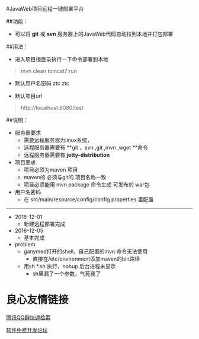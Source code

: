 ﻿#JavaWeb项目远程一键部署平台

##功能：
- 可以将 **git** 或 **svn** 服务器上的JavaWeb代码自动拉到本地并打包部署

##用法：
- 进入项目根目录执行一下命令部署到本地
> mvn clean tomcat7:run

- 默认用户名密码  ztc ztc

- 默认项目url
> http://localhost:8080/test

##说明：
- 服务器要求
	- 需要远程服务器为linux系统，
	- 远程服务器需要有  **git ，svn ,git ,mvn ,wget **命令
	- 远程服务器需要有  **jetty-distribution**
- 项目要求
	- 项目必须为maven 项目
	- maven的   必须与git的 项目名称一致
	- 项目必须能用 mvn package 命令生成 可发布的 war包
- 用户名密码
	- 在 src/main/resource/config/config.properties 里配置


---

- 2016-12-01
	- 新建远程部署完成
- 2016-12-05
	- 基本完成
- problem
	- ganymed打开的shell，自己配置的mvn 命令无法使用
		- 直接在/etc/environment添加maven的bin路径
	- 用sh *.sh 执行，nohup 后台进程未显示
		- sh里漏了一个参数，气死我了

 # 良心友情链接

[腾讯QQ群快速检索](http://u.720life.cn/s/8cf73f7c)

[软件免费开发论坛](http://u.720life.cn/s/bbb01dc0)